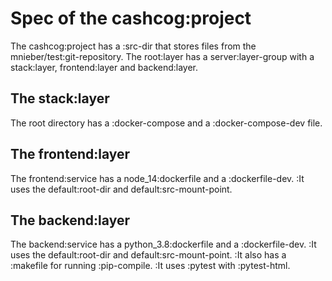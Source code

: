 # Spec of the cashcog:project

The cashcog:project has a :src-dir that stores files from the mnieber/test:git-repository.
The root:layer has a server:layer-group with a stack:layer, frontend:layer and backend:layer.

## The stack:layer

The root directory has a :docker-compose and a :docker-compose-dev file.

## The frontend:layer

The frontend:service has a node_14:dockerfile and a :dockerfile-dev.
:It uses the default:root-dir and default:src-mount-point.

## The backend:layer

The backend:service has a python_3.8:dockerfile and a :dockerfile-dev.
:It uses the default:root-dir and default:src-mount-point.
:It also has a :makefile for running :pip-compile.
:It uses :pytest with :pytest-html.
